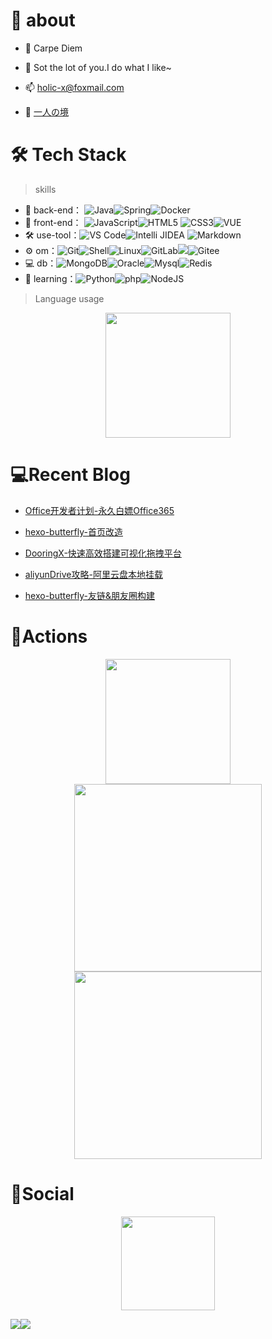# 🚀 about

- 🤔 Carpe Diem
- 💬 Sot the lot of you.I do what I like~
- 📫 holic-x@foxmail.com

- 🚀 [一人の境](https://blog.holic-x.com/wv-blog)



# 🛠 Tech Stack

> skills

- 🔭 back-end： ![Java](https://img.shields.io/badge/-Java-gray?style=flat-circle&logo=java)![Spring](https://img.shields.io/badge/-Spring-green?style=flat-circle&logo=spring)![Docker](https://img.shields.io/badge/-Docker-blue?style=flat-circle&logo=Docker)
- 👯 front-end： ![JavaScript](https://img.shields.io/badge/-JavaScript-yellow?style=flat-circle&logo=javascript)![HTML5](https://img.shields.io/badge/-HTML5-yellow?style=flat-circle&logo=html5) ![CSS3](https://img.shields.io/badge/-CSS3-yellow?style=flat-circle&logo=css3)![VUE](https://img.shields.io/badge/-VUE-blue?style=flat-circle&logo=VUE)
- :hammer_and_wrench: use-tool：![VS Code](https://img.shields.io/badge/-VSCode-blue?style=flat-circle&logo=VSCode)![Intelli JIDEA](https://img.shields.io/badge/-IntelliJIDEA-black?style=flat-circle&logo=IntelliJIDEA) ![Markdown](https://img.shields.io/badge/-Markdown-black?style=flat-circle&logo=markdown)
- ⚙️ om：![Git](https://img.shields.io/badge/-Git-yellow?style=flat-circle&logo=git)![Shell](https://img.shields.io/badge/-Shell-red?style=flat-circle&logo=shell)![Linux](https://img.shields.io/badge/-Linux-gray?style=flat-circle&logo=Linux)![GitLab](https://img.shields.io/badge/-GitLab-orange?style=flat-circle&logo=GitLab)![](https://img.shields.io/badge/-GitHub-black?style=flat-circle&logo=GitHub)![Gitee](https://img.shields.io/badge/-Gitee-red?style=flat-circle&logo=Gitee)
- 💻 db：![MongoDB](https://img.shields.io/badge/-MongoDB-blue?style=flat-circle&logo=MongoDB)![Oracle](https://img.shields.io/badge/-Oracle-red?style=flat-circle&logo=Oracle)![Mysql](https://img.shields.io/badge/-Mysql-white?style=flat-circle&logo=mysql)![Redis](https://img.shields.io/badge/-Redis-green?style=flat-circle&logo=Redis)
- 🌱 learning：![Python](https://img.shields.io/badge/-Python-yellow?style=flat-circle&logo=Python)![php](https://img.shields.io/badge/-php-green?style=flat-circle&logo=php)![NodeJS](https://img.shields.io/badge/-NodeJS-green?style=flat-circle&logo=Nodejs)

> Language usage

<div align="center">
    <img height="200px" src="https://github-readme-stats-api-holic-x.vercel.app/api/top-langs/?username=holic-x&theme=gruvbox_light&layout=compact"/>
</div>
<!-- START_SECTION:waka -->
<!-- END_SECTION:waka -->

# 💻Recent Blog

<!-- BLOG-POST-LIST:START -->
- [Office开发者计划-永久白嫖Office365](https://blog.holic-x.com/wv-blog/post/d33a9143.html)

- [hexo-butterfly-首页改造](https://blog.holic-x.com/wv-blog/post/c9f9cd5d.html)

- [DooringX-快速高效搭建可视化拖拽平台](https://blog.holic-x.com/wv-blog/post/15c7497d.html)

- [aliyunDrive攻略-阿里云盘本地挂载](https://blog.holic-x.com/wv-blog/post/ada04767.html)

- [hexo-butterfly-友链&amp;朋友圈构建](https://blog.holic-x.com/wv-blog/post/8ce7d46.html)

  <!-- BLOG-POST-LIST:END -->



# 🔭Actions

<div align="center">
    <img height="200px" src="https://github-readme-streak-stats.herokuapp.com/?user=holic-x"/>
</div>

<div align="center">
    <img height="300px" src="https://activity-graph.herokuapp.com/graph?username=holic-x&theme=github"/>
</div>

<div align="center">
    <img height="300px" src="https://metrics.lecoq.io/holic-x?template=classic&config.timezone=Asia%2FShanghai"/>
</div>

# 🌱Social

<div align="center">
    <img height="150px" src="https://github-profile-trophy.vercel.app/?username=holic-x&&title=MultiLanguage,Repositories,Commits&column=3&margin-w=30&margin-h=15"/>
</div>

![](https://stats.justsong.cn/api/github?username=holic-x)![](https://stats.justsong.cn/api/zhihu?username=holic-x)

